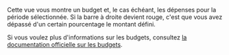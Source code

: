 Cette vue vous montre un budget et, le cas échéant, les dépenses pour la période sélectionnée. Si la barre à droite devient rouge, c'est que vous avez dépassé d'un certain pourcentage le montant défini.

Si vous voulez plus d'informations sur les budgets, consultez [la documentation officielle sur les budgets](https://firefly-iii.readthedocs.io/en/latest/concepts/budgets.html).